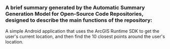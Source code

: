 ### A brief summary generated by the Automatic Summary Generation Model for Open-Source Code Repositories, designed to describe the main functions of the repository:

A simple Android application that uses the ArcGIS Runtime SDK to get the user's current location, and then find the 10 closest points around the user's location.
